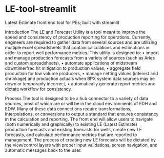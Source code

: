 # LE-tool-streamlit
Latest Estimate front end tool for PEs; built with streamlit

Introduction
The LE and Forecast Utility is a tool meant to improve the speed and consistency of production reporting for operations. Currently, engineers are required to gather data from several sources and are utilizing multiple excel spreadsheets that contain calculations and estimations in order to report well performance metrics. This utility is designed to:
•	import and manage production forecasts from a variety of sources (such as Aries and custom spreadsheets), 
•	automate applications of midstream downtime/frac hit mitigation to production values, 
•	aggregate field production for low volume producers,
•	manage netting values (interest and shrinkage) and production actuals when BPX system data sources may be down or temporarily incorrect,
•	automatically generate report metrics and dictate workflow for consistency.


Process
The tool is designed to be a hub connector to a variety of data sources, most of which are or will be in the cloud environments of EDH and EDW. Many of these data connections require transformations, interpolations, or conversions to output a standard that ensures consistency in the calculation and reporting. 
The front end will allow users to navigate (both numerically and graphically) to existing LE (Latest Estimate) production forecasts and existing forecasts for wells, create new LE forecasts, and calculate performance metrics that are reported to management. The process of creating new LE forecasts will be dictated by the view/control layers with proper input validations, screen navigation, and automatic messages back to the user.
